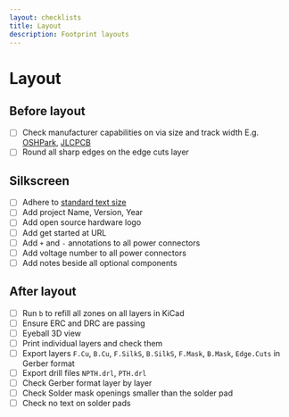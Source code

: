 ```yaml
---
layout: checklists
title: Layout
description: Footprint layouts
---
```


# Layout

## Before layout

- [ ] Check manufacturer capabilities on via size and track width E.g. [OSHPark](https://docs.oshpark.com/submitting-orders/drill-specs/), [JLCPCB](https://jlcpcb.com/capabilities/Capabilities)
- [ ] Round all sharp edges on the edge cuts layer

## Silkscreen

- [ ] Adhere to [standard text size](/checklists/standards)
- [ ] Add project Name, Version, Year
- [ ] Add open source hardware logo
- [ ] Add get started at URL
- [ ] Add `+` and `-` annotations to all power connectors
- [ ] Add voltage number to all power connectors
- [ ] Add notes beside all optional components

## After layout

- [ ] Run `b` to refill all zones on all layers in KiCad
- [ ] Ensure ERC and DRC are passing
- [ ] Eyeball 3D view
- [ ] Print individual layers and check them
- [ ] Export layers `F.Cu`, `B.Cu`, `F.SilkS`, `B.SilkS`, `F.Mask`, `B.Mask`, `Edge.Cuts` in Gerber format
- [ ] Export drill files `NPTH.drl`, `PTH.drl`
- [ ] Check Gerber format layer by layer
- [ ] Check Solder mask openings smaller than the solder pad
- [ ] Check no text on solder pads
